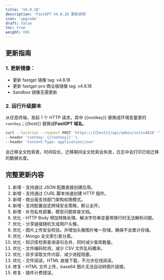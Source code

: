 ```yaml
---
title: 'V4.8.18'
description: 'FastGPT V4.8.18 更新说明'
icon: 'upgrade'
draft: false
toc: true
weight: 806
---
```


## 更新指南

### 1. 更新镜像：

- 更新 fastgpt 镜像 tag: v4.8.18
- 更新 fastgpt-pro 商业版镜像 tag: v4.8.18
- Sandbox 镜像无需更新

### 2. 运行升级脚本

从任意终端，发起 1 个 HTTP 请求。其中 {{rootkey}} 替换成环境变量里的 `rootkey`；{{host}} 替换成**FastGPT 域名**。

```bash
curl --location --request POST 'https://{{host}}/api/admin/initv4818' \
--header 'rootkey: {{rootkey}}' \
--header 'Content-Type: application/json'
```

会迁移全文检索表，时间较长，迁移期间全文检索会失效，日志中会打印已经迁移的数据长度。


## 完整更新内容

1. 新增 - 支持通过 JSON 配置直接创建应用。
2. 新增 - 支持通过 CURL 脚本快速创建 HTTP 插件。
3. 新增 - 商业版支持部门架构权限模式。
4. 新增 - 支持配置自定跨域安全策略，默认全开。
5. 新增 - 补充私有部署，模型问题排查文档。
6. 优化 - HTTP Body 增加特殊处理，解决字符串变量带换行时无法解析问题。
7. 优化 - 分享链接随机生成用户头像。
8. 优化 - 图片上传安全校验。并增加头像图片唯一存储，确保不会累计存储。
9. 优化 - Mongo 全文索引表分离。
10. 优化 - 知识库检索查询语句合并，同时减少查库数量。
11. 优化 - 文件编码检测，减少 CSV 文件乱码概率。
12. 优化 - 异步读取文件内容，减少进程阻塞。
13. 优化 - 文件阅读，HTML 直接下载，不允许在线阅读。
14. 修复 - HTML 文件上传，base64 图片无法自动转图片链接。
15. 修复 - 插件计费错误。
